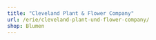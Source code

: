 ```yaml
---
title: "Cleveland Plant & Flower Company"
url: /erie/cleveland-plant-und-flower-company/
shop: Blumen
---
```

